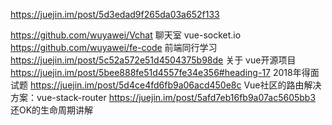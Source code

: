 https://juejin.im/post/5d3edad9f265da03a652f133

https://github.com/wuyawei/Vchat 聊天室 vue-socket.io
https://github.com/wuyawei/fe-code  前端同行学习
https://juejin.im/post/5c52a572e51d4504375b98de 关于 vue开源项目
https://juejin.im/post/5bee888fe51d4557fe34e356#heading-17 2018年得面试题
https://juejin.im/post/5d4ce4fd6fb9a06acd450e8c  Vue社区的路由解决方案：vue-stack-router
https://juejin.im/post/5afd7eb16fb9a07ac5605bb3 还OK的生命周期讲解
